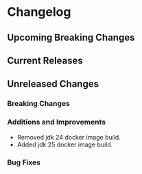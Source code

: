 # Changelog

## Upcoming Breaking Changes
 
## Current Releases

## Unreleased Changes

### Breaking Changes

### Additions and Improvements
- Removed jdk 24 docker image build.
- Added jdk 25 docker image build.

### Bug Fixes
